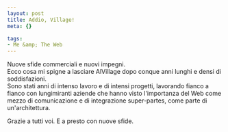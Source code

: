 ```yaml
--- 
layout: post
title: Addio, Village!
meta: {}

tags: 
- Me &amp; The Web
---
```

 Nuove sfide commerciali e nuovi impegni.  
Ecco cosa mi spigne a lasciare AlVillage dopo conque anni lunghi e densi di soddisfazioni.  
Sono stati anni di intenso lavoro e di intensi progetti, lavorando fianco a fianco con lungimiranti aziende che hanno visto l'importanza del Web come mezzo di comunicazione e di integrazione super-partes, come parte di un'architettura.  
  
Grazie a tutti voi. E a presto con nuove sfide.<div style="clear:both; padding-bottom: 0.25em;"></div>
<!--more-->
<!--adsense--> 
